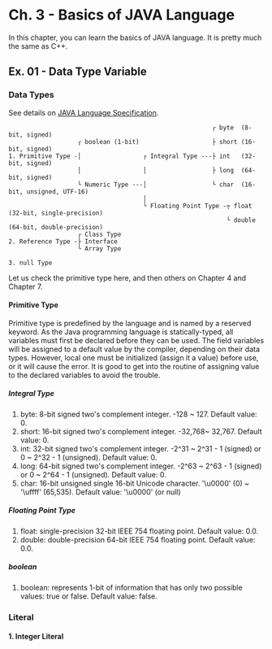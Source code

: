 # Ch. 3 - Basics of JAVA Language
In this chapter, you can learn the basics of JAVA language. It is pretty much the same as C++.

## Ex. 01 - Data Type Variable
### Data Types
See details on [JAVA Language Specification](https://docs.oracle.com/javase/specs/jls/se8/html/jls-4.html#jls-ClassOrInterfaceType).

                                                            ┌ byte  (8-bit, signed)
                       ┌ boolean (1-bit)                    ├ short (16-bit, signed)
    1. Primitive Type -│                 ┌ Integral Type ---├ int   (32-bit, signed)
                       │                 │                  ├ long  (64-bit, signed)
                       └ Numeric Type ---│                  └ char  (16-bit, unsigned, UTF-16)
                                         │
                                         └ Floating Point Type -┬ float  (32-bit, single-precision)
                                                                └ double (64-bit, double-precision)
                       ┌ Class Type
    2. Reference Type -├ Interface
                       └ Array Type
                      
    3. null Type
Let us check the primitive type here, and then others on Chapter 4 and Chapter 7.
#### Primitive Type
Primitive type is predefined by the language and is named by a reserved keyword. As the Java programming language is statically-typed, all variables must first be declared before they can be used. The field variables will be assigned to a default value by the compiler, depending on their data types. However, local one must be initialized (assign it a value) before use, or it will cause the error. It is good to get into the routine of assigning value to the declared variables to avoid the trouble.
##### Integral Type
1) byte: 8-bit signed two's complement integer. -128 ~ 127. Default value: 0.
2) short: 16-bit signed two's complement integer. -32,768~ 32,767. Default value: 0.
3) int: 32-bit signed two's complement integer. -2^31 ~ 2^31 - 1 (signed) or 0 ~ 2^32 - 1 (unsigned). Default value: 0.
4) long: 64-bit signed two's complement integer. -2^63 ~ 2^63 - 1 (signed) or 0 ~ 2^64 - 1 (unsigned). Default value: 0.
5) char: 16-bit unsigned single 16-bit Unicode character. '\u0000' (0) ~ '\uffff' (65,535). Default value: '\u0000' (or null)
##### Floating Point Type
1) float: single-precision 32-bit IEEE 754 floating point. Default value: 0.0.
2) double: double-precision 64-bit IEEE 754 floating point. Default value: 0.0.
##### boolean
1) boolean: represents 1-bit of information that has only two possible values: true or false. Default value: false.
### Literal
#### 1. Integer Literal
